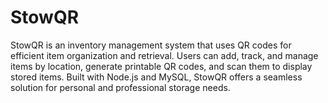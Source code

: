 # StowQR
StowQR is an inventory management system that uses QR codes for efficient item organization and retrieval. Users can add, track, and manage items by location, generate printable QR codes, and scan them to display stored items. Built with Node.js and MySQL, StowQR offers a seamless solution for personal and professional storage needs.
